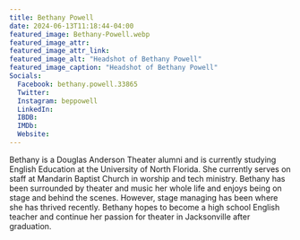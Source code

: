 ```yaml
---
title: Bethany Powell
date: 2024-06-13T11:18:44-04:00
featured_image: Bethany-Powell.webp
featured_image_attr: 
featured_image_attr_link: 
featured_image_alt: "Headshot of Bethany Powell"
featured_image_caption: "Headshot of Bethany Powell"
Socials:
  Facebook: bethany.powell.33865
  Twitter: 
  Instagram: beppowell
  LinkedIn: 
  IBDB: 
  IMDb:
  Website: 
---
```

Bethany is a Douglas Anderson Theater alumni and is currently studying English Education at the University of North Florida. She currently serves on staff at Mandarin Baptist Church in worship and tech ministry. Bethany has been surrounded by theater and music her whole life and enjoys being on stage and behind the scenes. However, stage managing has been where she has thrived recently. Bethany hopes to become a high school English teacher and continue her passion for theater in Jacksonville after graduation.